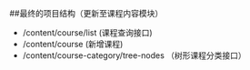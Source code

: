 ##最终的项目结构（更新至课程内容模块）
- /content/course/list (课程查询接口)
- /content/course (新增课程)
- /content/course-category/tree-nodes （树形课程分类接口）
